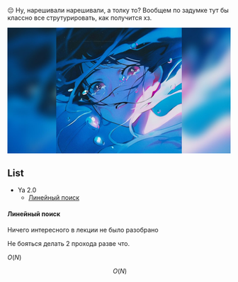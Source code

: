 :pensive: Ну, нарешивали нарешивали, а толку то? Вообщем по задумке тут бы классно все струтурировать, как получится хз.  

![FaceOfRepa](/img/me.jpg)  

## List

* Ya 2.0
    * [Линейный поиск](#линейный-поиск)


#### Линейный поиск
Ничего интересного в лекции не было разобрано

Не бояться делать 2 прохода разве что.

$O(N)$

```math
~O(N)
```

